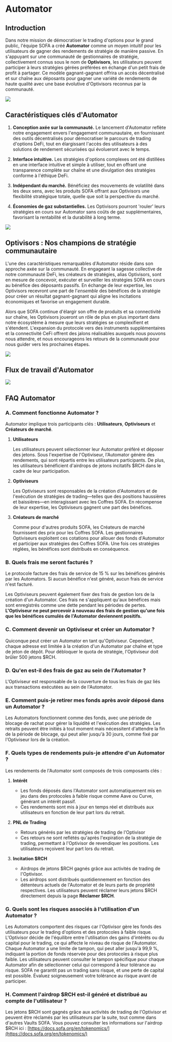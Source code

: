 # Automator

## Introduction

Dans notre mission de démocratiser le trading d'options pour le grand public, l'équipe SOFA a créé **Automator** comme un moyen intuitif pour les utilisateurs de gagner des rendements de stratégie de manière passive. En s'appuyant sur une communauté de gestionnaires de stratégie, collectivement connus sous le nom de **Optivisors**, les utilisateurs peuvent participer à leurs stratégies gérées préférées en échange d'un petit frais de profit à partager. Ce modèle gagnant-gagnant offrira un accès décentralisé et sur chaîne aux déposants pour gagner une variété de rendements de haute qualité avec une base évolutive d'Optivisors reconnus par la communauté.

![](../../static/WpN2bQGaOoLbV5xAyAtuLyhXsWe.png)

## Caractéristiques clés d'Automator

1. **Conception axée sur la communauté.** Le lancement d'Automator reflète notre engagement envers l'engagement communautaire, en fournissant des outils décentralisés pour démocratiser le parcours de trading d'options DeFi, tout en élargissant l'accès des utilisateurs à des solutions de rendement sécurisées qui évolueront avec le temps.

2. **Interface intuitive.** Les stratégies d'options complexes ont été distillées en une interface intuitive et simple à utiliser, tout en offrant une transparence complète sur chaîne et une divulgation des stratégies conforme à l'éthique DeFi.

3. **Indépendant du marché.** Bénéficiez des mouvements de volatilité dans les deux sens, avec les produits SOFA offrant aux Optivisors une flexibilité stratégique totale, quelle que soit la perspective du marché.

4. **Économies de gaz substantielles.** Les Optivisors pourront 'rouler' leurs stratégies en cours sur Automator sans coûts de gaz supplémentaires, favorisant la rentabilité et la durabilité à long terme.

![](../../static/WhuobjfZ6oJLI7xIJxduEgXGsHe.png)

## Optivisors : Nos champions de stratégie communautaire

L'une des caractéristiques remarquables d'Automator réside dans son approche axée sur la communauté. En engageant la sagesse collective de notre communauté DeFi, les créateurs de stratégies, alias Optivisors, sont en mesure de concevoir, exécuter et surveiller les stratégies SOFA en cours au bénéfice des déposants passifs. En échange de leur expertise, les Optivisors recevront une part de l'_ensemble_ des bénéfices de la stratégie pour créer un résultat gagnant-gagnant qui aligne les incitations économiques et favorise un engagement durable.

Alors que SOFA continue d'élargir son offre de produits et sa connectivité sur chaîne, les Optivisors joueront un rôle de plus en plus important dans notre écosystème à mesure que leurs stratégies se complexifient et s'étendent. L'expansion du protocole vers des instruments supplémentaires et la connectivité CeFi offrent des jalons réalisables auxquels nous pouvons nous attendre, et nous encourageons les retours de la communauté pour nous guider vers les prochaines étapes.

![](../../static/FaqsbCCa5oihmhx6SXFuuJfds7b.png)

## Flux de travail d'Automator

![](../../static/automator_workflow.png)

## FAQ Automator

### A. Comment fonctionne Automator ?

Automator implique trois participants clés : **Utilisateurs**, **Optiviseurs** et **Créateurs de marché**.

1. **Utilisateurs**

   Les utilisateurs peuvent sélectionner leur Automator préféré et déposer des jetons. Sous l'expertise de l'Optiviseur, l'Automator génère des rendements, qui sont répartis entre les utilisateurs participants. De plus, les utilisateurs bénéficient d'airdrops de jetons incitatifs $RCH dans le cadre de leur participation.

2. **Optiviseurs**

   Les Optiviseurs sont responsables de la création d'Automators et de l'exécution de stratégies de trading—telles que des positions haussières et baissières—en interagissant avec les Coffres SOFA. En récompense de leur expertise, les Optiviseurs gagnent une part des bénéfices.

3. **Créateurs de marché**

   Comme pour d'autres produits SOFA, les Créateurs de marché fournissent des prix pour les Coffres SOFA. Les gestionnaires Optiviseurs exploitent ces cotations pour allouer des fonds d'Automator et participer aux stratégies des Coffres SOFA. Une fois ces stratégies réglées, les bénéfices sont distribués en conséquence.

### B. Quels frais me seront facturés ?

Le protocole facture des frais de service de 15 % sur les bénéfices générés par les Automators. Si aucun bénéfice n'est généré, aucun frais de service n'est facturé.

Les Optiviseurs peuvent également fixer des frais de gestion lors de la création d'un Automator. Ces frais ne s'appliquent qu'aux bénéfices mais sont enregistrés comme une dette pendant les périodes de pertes. **L'Optiviseur ne peut percevoir à nouveau des frais de gestion qu'une fois que les bénéfices cumulés de l'Automator deviennent positifs.**

### C. Comment devenir un Optiviseur et créer un Automator ?

Quiconque peut créer un Automator en tant qu'Optiviseur. Cependant, chaque adresse est limitée à la création d'un Automator par chaîne et type de jeton de dépôt. Pour débloquer le quota de stratégie, l'Optiviseur doit brûler 500 jetons $RCH.

### D. Qu'en est-il des frais de gaz au sein de l'Automator ?

L'Optiviseur est responsable de la couverture de tous les frais de gaz liés aux transactions exécutées au sein de l'Automator.

### E. Comment puis-je retirer mes fonds après avoir déposé dans un Automator ?

Les Automators fonctionnent comme des fonds, avec une période de blocage de rachat pour gérer la liquidité et l'exécution des stratégies. Les retraits peuvent être initiés à tout moment mais nécessitent d'attendre la fin de la période de blocage, qui peut aller jusqu'à 30 jours, comme fixé par l'Optiviseur lors de la création.

### F. Quels types de rendements puis-je attendre d'un Automator ?

Les rendements de l'Automator sont composés de trois composants clés :

1. **Intérêt**

   - Les fonds déposés dans l'Automator sont automatiquement mis en jeu dans des protocoles à faible risque comme Aave ou Curve, générant un intérêt passif.
   - Ces rendements sont mis à jour en temps réel et distribués aux utilisateurs en fonction de leur part lors du retrait.

2. **PNL de Trading**

   - Retours générés par les stratégies de trading de l'Optivisor
   - Ces retours ne sont reflétés qu'après l'expiration de la stratégie de trading, permettant à l'Optivisor de revendiquer les positions. Les utilisateurs reçoivent leur part lors du retrait.

3. **Incitation $RCH**

   - Airdrops de jetons $RCH gagnés grâce aux activités de trading de l'Optivisor.
   - Les airdrops sont distribués quotidiennement en fonction des détenteurs actuels de l'Automator et de leurs parts de propriété respectives. Les utilisateurs peuvent réclamer leurs jetons $RCH directement depuis la page **Réclamer $RCH**.

### G. Quels sont les risques associés à l'utilisation d'un Automator ?

Les Automators comportent des risques car l'Optivisor gère les fonds des utilisateurs pour le trading d'options et des protocoles à faible risque. L'Optivisor décide de l'équilibre entre l'utilisation des gains d'intérêts ou du capital pour le trading, ce qui affecte le niveau de risque de l'Automator. Chaque Automator a une limite de tampon, qui peut aller jusqu'à 99,9 %, indiquant la portion de fonds réservée pour des protocoles à risque plus faible. Les utilisateurs peuvent consulter le tampon spécifique pour chaque Automator afin de sélectionner celui qui correspond à leur tolérance au risque. SOFA ne garantit pas un trading sans risque, et une perte de capital est possible. Évaluez soigneusement votre tolérance au risque avant de participer.

### H. Comment l'airdrop $RCH est-il généré et distribué au compte de l'utilisateur ?

Les jetons $RCH sont gagnés grâce aux activités de trading de l'Optivisor et peuvent être réclamés par les utilisateurs par la suite, tout comme dans d'autres Vaults SOFA. Vous pouvez consulter les informations sur l'airdrop $RCH ici : [https://docs.sofa.org/en/tokenomics/](https://docs.sofa.org/en/tokenomics/)